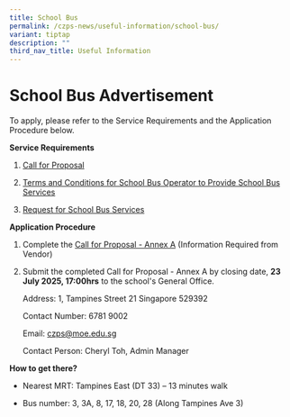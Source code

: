 ```yaml
---
title: School Bus
permalink: /czps-news/useful-information/school-bus/
variant: tiptap
description: ""
third_nav_title: Useful Information
---
```

<h1><strong>School Bus Advertisement</strong></h1>
<p>To apply, please refer to the Service Requirements and the Application
Procedure below.</p>
<p><strong>Service Requirements</strong>
</p>
<ol data-tight="true" class="tight">
<li>
<p><a href="/files/1__Call_for_Proposals__For_Single_Bus_Service___Chongzheng_Pri.pdf" rel="noopener noreferrer nofollow" target="_blank">Call for Proposal</a>
</p>
</li>
<li>
<p><a href="/files/3__TC_for_School_Bus_Operator_to_Provide_School_Bus_Services__For_Single_Bus_Service___Chongzheng_Primary_School.pdf" rel="noopener noreferrer nofollow" target="_blank">Terms and Conditions for School Bus Operator to Provide School Bus Services</a>
</p>
</li>
<li>
<p><a href="/files/4__Request_for_School_Bus_Service_and_TC_Governing_the_Requests_for_Services___For_Single_Bus_Service__Chongzheng_Primary_School.pdf" rel="noopener noreferrer nofollow" target="_blank">Request for School Bus Services</a>
</p>
</li>
</ol>
<p><strong>Application Procedure</strong>
</p>
<ol data-tight="true" class="tight">
<li>
<p>Complete the <a href="/files/2__Information_from_Vendor__For_Single_Bus_Service___Chongzheng_Primary_School.pdf" rel="noopener noreferrer nofollow" target="_blank">Call for Proposal - Annex A</a> (Information
Required from Vendor)</p>
</li>
<li>
<p>Submit the completed Call for Proposal - Annex A by closing date, <strong>23 July 2025, 17:00hrs</strong> to
the school's General Office.</p>
<p></p>
<p>Address: 1, Tampines Street 21 Singapore 529392</p>
<p>Contact Number: 6781 9002</p>
<p>Email: <a href="mailto:czps@moe.edu.sg" rel="noopener noreferrer nofollow" target="_blank">czps@moe.edu.sg</a>
</p>
<p>Contact Person: Cheryl Toh, Admin Manager</p>
</li>
</ol>
<p><strong>How to get there?</strong>
</p>
<ul data-tight="true" class="tight">
<li>
<p>Nearest MRT: Tampines East (DT 33) – 13 minutes walk</p>
</li>
<li>
<p>Bus number: 3, 3A, 8, 17, 18, 20, 28 (Along Tampines Ave 3)</p>
</li>
</ul>
<p></p>
<p></p>